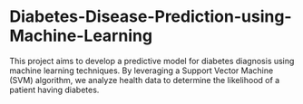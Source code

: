 # Diabetes-Disease-Prediction-using-Machine-Learning
This project aims to develop a predictive model for diabetes diagnosis using machine learning techniques. By leveraging a Support Vector Machine (SVM) algorithm, we analyze health data to determine the likelihood of a patient having diabetes. 
